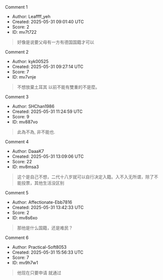 Comment 1

- Author: Leaffff_yeh
- Created: 2025-05-31 09:01:40 UTC
- Score: 2
- ID: mv7t722

> 好像是说要父母有一方有德国国籍才可以

Comment 2

- Author: kyk00525
- Created: 2025-05-31 09:27:14 UTC
- Score: 7
- ID: mv7vnje

> 不想放棄土耳其 以前不能有雙重的不是麼。

Comment 3

- Author: SHChan1986
- Created: 2025-05-31 11:24:59 UTC
- Score: 9
- ID: mv887vo

> 此為不為, 非不能也.

Comment 4

- Author: DaaaK7
- Created: 2025-05-31 13:09:06 UTC
- Score: 22
- ID: mv8msa3

> 这个是自己不想，二代十八岁就可以自行决定入籍。入不入无所谓，除了不能投票，其他生活没区别

Comment 5

- Author: Affectionate-Ebb7816
- Created: 2025-05-31 13:42:33 UTC
- Score: 2
- ID: mv8s6xo

> 那他是什么国籍，还是难民？

Comment 6

- Author: Practical-Soft8053
- Created: 2025-05-31 15:56:33 UTC
- Score: 7
- ID: mv9h7w1

> 他现在只要申请 就通过
